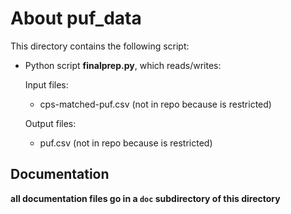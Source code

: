 About puf_data
==============

This directory contains the following script:

* Python script **finalprep.py**, which reads/writes:

  Input files:
    - cps-matched-puf.csv (not in repo because is restricted)

  Output files:
    - puf.csv (not in repo because is restricted)


Documentation
-------------

**all documentation files go in a `doc` subdirectory of this directory**
